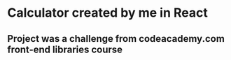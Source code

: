 # Calculator created by me in React
## Project was a challenge from codeacademy.com front-end libraries course
